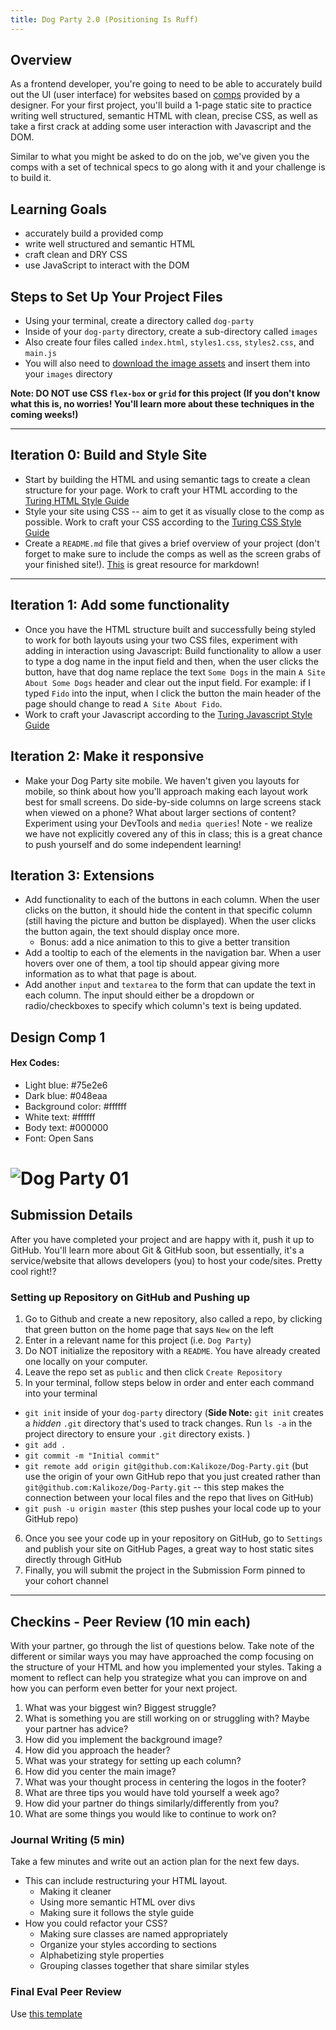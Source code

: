 ```yaml
---
title: Dog Party 2.0 (Positioning Is Ruff)
---
```


## Overview

As a frontend developer, you're going to need to be able to accurately build out the UI (user interface) for websites based on [comps](https://en.wikipedia.org/wiki/Comprehensive_layout) provided by a designer. For your first project, you'll build a 1-page static site to practice writing well structured, semantic HTML with clean, precise CSS, as well as take a first crack at adding some user interaction with Javascript and the DOM.  

<!-- Something to note is that you will need to style the comp two different ways using two different css stylesheets.  This is based off of the [CSS Zen Garden site](http://www.csszengarden.com/).  **Although you will need to have two stylesheets, the same HTML file and structure will be used for both layouts** (aka even though you'll have two stylesheets, you'll have only one index.html file).  This is to help you focus on what is necessary for your HTML structure so that it can work for multiple layouts. -->

Similar to what you might be asked to do on the job, we've given you the comps with a set of technical specs to go along with it and your challenge is to build it.

## Learning Goals

- accurately build a provided comp
- write well structured and semantic HTML
- craft clean and DRY CSS
- use JavaScript to interact with the DOM

## Steps to Set Up Your Project Files

- Using your terminal, create a directory called `dog-party`
- Inside of your `dog-party` directory, create a sub-directory called `images`
- Also create four files called `index.html`, `styles1.css`, `styles2.css`, and `main.js`
- You will also need to [download the image assets](https://drive.google.com/drive/folders/0B_lPnjyMN6-CamRRV0xPRmZNOFU?usp=sharing) and insert them into your `images` directory

**Note: DO NOT use CSS `flex-box` or `grid` for this project (If you don't know what this is, no worries! You'll learn more about these techniques in the coming weeks!)**

---

## Iteration 0: Build and Style Site

- Start by building the HTML and using semantic tags to create a clean structure for your page. Work to craft your HTML according to the [Turing HTML Style Guide](https://github.com/turingschool-examples/html)
- Style your site using CSS -- aim to get it as visually close to the comp as possible. Work to craft your CSS according to the [Turing CSS Style Guide](https://github.com/turingschool-examples/css)
- Create a `README.md` file that gives a brief overview of your project (don't forget to make sure to include the comps as well as the screen grabs of your finished site!). [This](https://github.com/adam-p/markdown-here/wiki/Markdown-Cheatsheet) is great resource for markdown!

---

## Iteration 1: Add some functionality

- Once you have the HTML structure built and successfully being styled to work for both layouts using your two CSS files, experiment with adding in interaction using Javascript: Build functionality to allow a user to type a dog name in the input field and then, when the user clicks the button, have that dog name replace the text `Some Dogs` in the main `A Site About Some Dogs` header and clear out the input field. For example: if I typed `Fido` into the input, when I click the button the main header of the page should change to read `A Site About Fido`.
- Work to craft your Javascript according to the [Turing Javascript Style Guide](https://github.com/turingschool-examples/javascript)

## Iteration 2: Make it responsive

- Make your Dog Party site mobile. We haven't given you layouts for mobile, so think about how you'll approach making each layout work best for small screens. Do side-by-side columns on large screens stack when viewed on a phone? What about larger sections of content? Experiment using your DevTools and `media queries`! Note - we realize we have not explicitly covered any of this in class; this is a great chance to push yourself and do some independent learning!


## Iteration 3: Extensions

- Add functionality to each of the buttons in each column.  When the user clicks on the button, it should hide the content in that specific column (still having the picture and button be displayed).  When the user clicks the button again, the text should display once more.  
  * Bonus: add a nice animation to this to give a better transition
- Add a tooltip to each of the elements in the navigation bar.  When a user hovers over one of them, a tool tip should appear giving more information as to what that page is about.
- Add another `input` and `textarea` to the form that can update the text in each column.  The input should either be a dropdown or radio/checkboxes to specify which column's text is being updated.

## Design Comp 1

#### Hex Codes:

* Light blue: #75e2e6
* Dark blue: #048eaa
* Background color: #ffffff
* White text: #ffffff
* Body text: #000000
* Font: Open Sans

# ![Dog Party 01](/assets/images/projects/zen-garden/zen-garden-01.jpg)

<!-- ## Design Comp 2

#### Hex Codes:

* Light purple: #9A969C
* Dark purple: #3E3544
* Background color: #ffffff
* White text: #ffffff
* Body text: #000000
* Font: Roboto Slab

# ![Dog Party 02](/assets/images/projects/zen-garden/zen-garden-02.jpg) -->

## Submission Details

After you have completed your project and are happy with it, push it up to GitHub. You'll learn more about Git & GitHub soon, but essentially, it's a service/website that allows developers (you) to host your code/sites. Pretty cool right!?

### Setting up Repository on GitHub and Pushing up

1. Go to Github and create a new repository, also called a repo, by clicking that green button on the home page that says `New` on the left
2. Enter in a relevant name for this project (i.e. `Dog Party`)
3. Do NOT initialize the repository with a `README`.  You have already created one locally on your computer.
4. Leave the repo set as `public` and then click `Create Repository`
5. In your terminal, follow steps below in order and enter each command into your terminal
  * `git init` inside of your `dog-party` directory (**Side Note:** `git init` creates a *hidden* `.git` directory that's used to track changes. Run `ls -a` in the project directory to ensure your `.git` directory exists. )
  * `git add .`
  * `git commit -m "Initial commit"`
  * `git remote add origin git@github.com:Kalikoze/Dog-Party.git` (but use the origin of your own GitHub repo that you just created rather than `git@github.com:Kalikoze/Dog-Party.git` -- this step makes the connection between your local files and the repo that lives on GitHub)
  * `git push -u origin master` (this step pushes your local code up to your GitHub repo)
6. Once you see your code up in your repository on GitHub, go to `Settings` and publish your site on GitHub Pages, a great way to host static sites directly through GitHub
7. Finally, you will submit the project in the Submission Form pinned to your cohort channel

---

## Checkins - Peer Review (10 min each)

With your partner, go through the list of questions below.  Take note of the different or similar ways you may have approached the comp focusing on the structure of your HTML and how you implemented your styles. Taking a moment to reflect can help you strategize what you can improve on and how you can perform even better for your next project.

1. What was your biggest win? Biggest struggle?
2. What is something you are still working on or struggling with?  Maybe your partner has advice?
3. How did you implement the background image?
4. How did you approach the header?
5. What was your strategy for setting up each column?
6. How did you center the main image?
7. What was your thought process in centering the logos in the footer?
8. What are three tips you would have told yourself a week ago?
9. How did your partner do things similarly/differently from you?  
10. What are some things you would like to continue to work on?

### Journal Writing (5 min)

Take a few minutes and write out an action plan for the next few days.
- This can include restructuring your HTML layout.  
  - Making it cleaner
  - Using more semantic HTML over divs
  - Making sure it follows the style guide
- How you could refactor your CSS?
  - Making sure classes are named appropriately
  - Organize your styles according to sections
  - Alphabetizing style properties
  - Grouping classes together that share similar styles

### Final Eval Peer Review

Use [this template](/projects/static-comp-peer-review.html)
